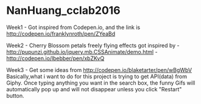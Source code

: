 # NanHuang_cclab2016
Week1 - Got inspired from Codepen.io, and the link is http://codepen.io/franklynroth/pen/ZYeaBd 

Week2 -  Cherry Blossom petals freely flying effects got inspired by 
         - http://pupunzi.github.io/jquery.mb.CSSAnimate/demo.html
         - http://codepen.io/lbebber/pen/xbZKvQ
         
Week3 - Get some ideas from http://codepen.io/blaketarter/pen/wBgWbV
Basically,what i want to do for this project is trying to get API(data) from Giphy. Once typing anything you want in the search box, the funny Gifs will automatically pop up and will not disappear unless you click "Restart" button. 
